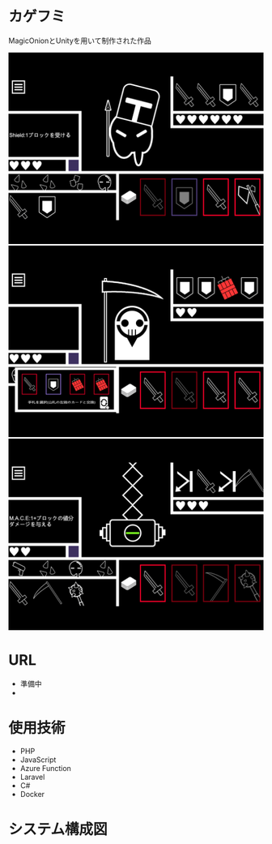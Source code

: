 # カゲフミ
MagicOnionとUnityを用いて制作された作品

![ゲームのスクリーンショット000](https://github.com/IG-Cultist/puzzle_admin_console/blob/main/images/Sample000.png)
![ゲームのスクリーンショット001](https://github.com/IG-Cultist/puzzle_admin_console/blob/main/images/Sample001.png)
![ゲームのスクリーンショット002](https://github.com/IG-Cultist/puzzle_admin_console/blob/main/images/Sample002.png)
# URL
* 準備中
* 
# 使用技術
* PHP
* JavaScript
* Azure Function
* Laravel
* C#
* Docker

# システム構成図
